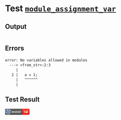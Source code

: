# Test [`module_assignment_var`](/doc/tests/statement_usage.md#L184)

## Output

```,plain
```

## Errors

```,plain
error: No variables allowed in modules
  ---> <from_str>:2:3
     |
   2 |   a = 1;
     |   ^^^^^^
     |
```

## Test Result

![FAIL](/doc/tests/.test/module_assignment_var.png)

